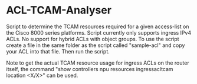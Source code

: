 # ACL-TCAM-Analyser
Script to determine the TCAM resources required for a given access-list on the Cisco 8000 series platforms.
Script currently only supports ingress IPv4 ACLs. 
No support for hybrid ACLs with object groups.
To use the script create a file in the same folder as the script called "sample-acl" and copy your ACL into that file. Then run the script.

Note to get the actual TCAM resource usage for ingress ACLs on the router itself, the command "show controllers npu resources ingressacltcam location <X/X>" can be used.
